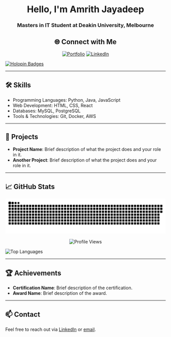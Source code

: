 <h1 align="center">Hello, I'm Amrith Jayadeep</h1>
<h3 align="center">Masters in IT Student at Deakin University, Melbourne</h3>

<!-- Socials -->
<div align="center">
  
## 🌐 Connect with Me

[![Portfolio](https://dummyimage.com/80x20/4e5d6c/fff.png?text=Portfolio)](https://amrith.mriid.com)
[![LinkedIn](https://img.shields.io/badge/LinkedIn-%230077B5.svg?logo=linkedin&logoColor=white)](https://www.linkedin.com/in/amrith-jayadeep-672129211/)  
</div>

[![Holopin Badges](https://holopin.me/amriith)](https://holopin.io/@amriith)

---

## 🛠 Skills

- Programming Languages: Python, Java, JavaScript
- Web Development: HTML, CSS, React
- Databases: MySQL, PostgreSQL
- Tools & Technologies: Git, Docker, AWS

---

## 📂 Projects

- **Project Name**: Brief description of what the project does and your role in it.
- **Another Project**: Brief description of what the project does and your role in it.

---

## 📈 GitHub Stats

<div align="center">
  
![GitHub Snake Animation](https://github.com/amriith/amriith/blob/output/github-snake-dark.svg)

</div>   

<p align="center">
  <img src="https://komarev.com/ghpvc/?username=amriith&label=Profile%20views&color=0e75b6&style=flat" alt="Profile Views" />
</p>

![Top Languages](https://github-readme-stats.vercel.app/api/top-langs/?username=amriith&layout=compact)

---

## 🏆 Achievements

- **Certification Name**: Brief description of the certification.
- **Award Name**: Brief description of the award.

---

## 📫 Contact

Feel free to reach out via [LinkedIn](https://www.linkedin.com/in/amrith-jayadeep-672129211/) or [email](mailto:your-email@example.com).
